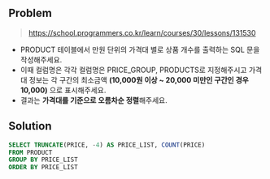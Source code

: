 ## Problem

> https://school.programmers.co.kr/learn/courses/30/lessons/131530

* PRODUCT 테이블에서 만원 단위의 가격대 별로 상품 개수를 출력하는 SQL 문을 작성해주세요. 
* 이때 컬럼명은 각각 컬럼명은 PRICE_GROUP, PRODUCTS로 지정해주시고 가격대 정보는 각 구간의 최소금액 **(10,000원 이상 ~ 20,000 미만인 구간인 경우 10,000)** 으로 표시해주세요. 
* 결과는 **가격대를 기준으로 오름차순 정렬**해주세요.

## Solution

```sql
SELECT TRUNCATE(PRICE, -4) AS PRICE_LIST, COUNT(PRICE)
FROM PRODUCT
GROUP BY PRICE_LIST
ORDER BY PRICE_LIST
```
